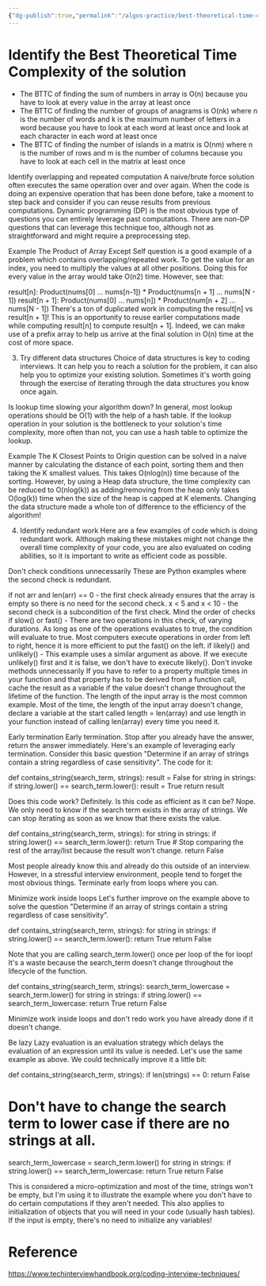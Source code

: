 ```yaml
---
{"dg-publish":true,"permalink":"/algos-practice/best-theoretical-time-complexity-bttc/"}
---
```



# Identify the Best Theoretical Time Complexity of the solution
- The BTTC of finding the sum of numbers in array is O(n) because you have to look at every value in the array at least once
- The BTTC of finding the number of groups of anagrams is O(nk) where n is the number of words and k is the maximum number of letters in a word because you have to look at each word at least once and look at each character in each word at least once
- The BTTC of finding the number of islands in a matrix is O(nm) where n is the number of rows and m is the number of columns because you have to look at each cell in the matrix at least once


 Identify overlapping and repeated computation​
A naive/brute force solution often executes the same operation over and over again. When the code is doing an expensive operation that has been done before, take a moment to step back and consider if you can reuse results from previous computations. Dynamic programming (DP) is the most obvious type of questions you can entirely leverage past computations. There are non-DP questions that can leverage this technique too, although not as straightforward and might require a preprocessing step.

Example​
The Product of Array Except Self question is a good example of a problem which contains overlapping/repeated work. To get the value for an index, you need to multiply the values at all other positions. Doing this for every value in the array would take O(n2) time. However, see that:

result[n]: Product(nums[0] … nums[n-1]) * Product(nums[n + 1] … nums[N - 1])
result[n + 1]: Product(nums[0] … nums[n]) * Product(num[n + 2] … nums[N - 1])
There's a ton of duplicated work in computing the result[n] vs result[n + 1]! This is an opportunity to reuse earlier computations made while computing result[n] to compute result[n + 1]. Indeed, we can make use of a prefix array to help us arrive at the final solution in O(n) time at the cost of more space.

3. Try different data structures​
Choice of data structures is key to coding interviews. It can help you to reach a solution for the problem, it can also help you to optimize your existing solution. Sometimes it's worth going through the exercise of iterating through the data structures you know once again.

Is lookup time slowing your algorithm down? In general, most lookup operations should be O(1) with the help of a hash table. If the lookup operation in your solution is the bottleneck to your solution's time complexity, more often than not, you can use a hash table to optimize the lookup.

Example​
The K Closest Points to Origin question can be solved in a naive manner by calculating the distance of each point, sorting them and then taking the K smallest values. This takes O(nlog(n)) time because of the sorting. However, by using a Heap data structure, the time complexity can be reduced to O(nlog(k)) as adding/removing from the heap only takes O(log(k)) time when the size of the heap is capped at K elements. Changing the data structure made a whole ton of difference to the efficiency of the algorithm!

4. Identify redundant work​
Here are a few examples of code which is doing redundant work. Although making these mistakes might not change the overall time complexity of your code, you are also evaluated on coding abilities, so it is important to write as efficient code as possible.

Don't check conditions unnecessarily​
These are Python examples where the second check is redundant.

if not arr and len(arr) == 0 - the first check already ensures that the array is empty so there is no need for the second check.
x < 5 and x < 10 - the second check is a subcondition of the first check.
Mind the order of checks​
if slow() or fast() - There are two operations in this check, of varying durations. As long as one of the operations evaluates to true, the condition will evaluate to true. Most computers execute operations in order from left to right, hence it is more efficient to put the fast() on the left.
if likely() and unlikely() - This example uses a similar argument as above. If we execute unlikely() first and it is false, we don't have to execute likely().
Don't invoke methods unnecessarily​
If you have to refer to a property multiple times in your function and that property has to be derived from a function call, cache the result as a variable if the value doesn't change throughout the lifetime of the function. The length of the input array is the most common example. Most of the time, the length of the input array doesn't change, declare a variable at the start called length = len(array) and use length in your function instead of calling len(array) every time you need it.

Early termination​
Early termination. Stop after you already have the answer, return the answer immediately. Here's an example of leveraging early termination. Consider this basic question "Determine if an array of strings contain a string regardless of case sensitivity". The code for it:

def contains_string(search_term, strings):
  result = False
  for string in strings:
    if string.lower() == search_term.lower():
      result = True
  return result


Does this code work? Definitely. Is this code as efficient as it can be? Nope. We only need to know if the search term exists in the array of strings. We can stop iterating as soon as we know that there exists the value.

def contains_string(search_term, strings):
  for string in strings:
    if string.lower() == search_term.lower():
      return True # Stop comparing the rest of the array/list because the result won't change.
  return False


Most people already know this and already do this outside of an interview. However, in a stressful interview environment, people tend to forget the most obvious things. Terminate early from loops where you can.

Minimize work inside loops​
Let's further improve on the example above to solve the question "Determine if an array of strings contain a string regardless of case sensitivity".

def contains_string(search_term, strings):
  for string in strings:
    if string.lower() == search_term.lower():
      return True
  return False


Note that you are calling search_term.lower() once per loop of the for loop! It's a waste because the search_term doesn't change throughout the lifecycle of the function.

def contains_string(search_term, strings):
  search_term_lowercase = search_term.lower()
  for string in strings:
    if string.lower() == search_term_lowercase:
      return True
  return False


Minimize work inside loops and don't redo work you have already done if it doesn't change.

Be lazy​
Lazy evaluation is an evaluation strategy which delays the evaluation of an expression until its value is needed. Let's use the same example as above. We could technically improve it a little bit:

def contains_string(search_term, strings):
  if len(strings) == 0:
    return False
  # Don't have to change the search term to lower case if there are no strings at all.
  search_term_lowercase = search_term.lower()
  for string in strings:
    if string.lower() == search_term_lowercase:
      return True
  return False


This is considered a micro-optimization and most of the time, strings won't be empty, but I'm using it to illustrate the example where you don't have to do certain computations if they aren't needed. This also applies to initialization of objects that you will need in your code (usually hash tables). If the input is empty, there's no need to initialize any variables!


# Reference
https://www.techinterviewhandbook.org/coding-interview-techniques/